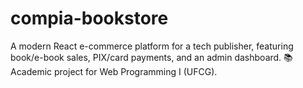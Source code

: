 # compia-bookstore
A modern React e-commerce platform for a tech publisher, featuring book/e-book sales, PIX/card payments, and an admin dashboard. 📚 Academic project for Web Programming I (UFCG).
